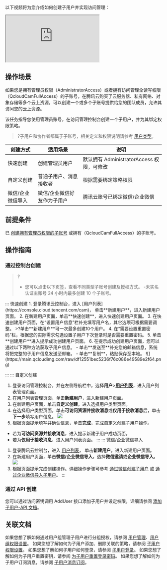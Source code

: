 以下视频将为您介绍如何创建子用户并实现访问管理：
<div class="doc-video-mod"><iframe src="https://cloud.tencent.com/edu/learning/quick-play/1765-19055?source=gw.doc.media&withPoster=1&notip=1"></iframe></div>

## 操作场景
如果您是拥有管理员权限（AdministratorAccess）或者拥有访问管理全读写权限（QcloudCamFullAccess）的子账号，在腾讯云购买了云服务器、私有网络、对象存储等多个云上资源，可以创建一个或多个子账号提供给您的团队成员，允许其访问您的云上资源。


该任务指导您使用管理员账号，在访问管理控制台创建一个子用户，并为其绑定权限策略。
>?子用户和协作者都属于子账号，相关定义和权限说明请参考 [用户类型](https://cloud.tencent.com/document/product/598/13665)。

| 创建方式 | 适用场景 | 说明 | 
|---------|---------|---------|
| 快速创建 | 创建管理员用户 | 默认拥有 AdministratorAccess 权限，可修改 | 
| 自定义创建 | 普通子用户、消息接收者 | 根据需要绑定策略权限 | 
| 微信/企业微信导入 | 微信/企业微信好友作为子用户 | 腾讯云账号已绑定微信/企业微信 |


## 前提条件
已 [创建拥有管理员权限的子账号](https://cloud.tencent.com/document/product/598/54458) 或拥有（QcloudCamFullAccess）的子账号。

## 操作指南
### 通过控制台创建

>?
>- 您可以点击以下页签，查看不同类型子账号创建及授权方式。
>-未实名认证主账号 24 小时内最多创建 10 个子账号。
<dx-tabs>
::: 快速创建
1. 登录腾讯云控制台，进入 [用户列表](https://console.cloud.tencent.com/cam)， 单击**新建用户**，进入新建用户页面。
2. 在新建用户页面，单击**快速创建**，进入快速创建用户页面。
3. 在快速创建用户页面，在“设置用户信息”栏补充填写用户名，其它选项可根据需要调整。
>?单击**新建用户**可一次最多创建10个用户。
4. 在“需要设置重置密码”栏，根据您的实际需求勾选设置子用户下次登录时是否需要重置密码。
5. 单击**创建用户**进入提示成功创建用户页面。
6. 在提示成功创建用户页面，您可以通过以下两种方法获取子用户信息。
	- 单击**发送至**补充您的邮箱信息，系统将把完整的子用户信息发送至邮箱。
	- 单击**复制**，粘贴保存至本地。
![](https://main.qcloudimg.com/raw/df12551bec5236f76c086e49589e2f64.png)

:::
::: 自定义创建
1. 登录访问管理控制台，并在左侧导航栏中，选择**用户**>**[用户列表](https://console.cloud.tencent.com/cam)**，进入用户列表管理页面。
2. 在用户列表管理页面，单击**新建用户**，进入新建用户页面。
3. 在新建用户页面，单击**自定义创建**，进入选择用户类型页面。
4. 在选择用户类型页面，单击**可访问资源并接收消息**或**仅用于接收消息**后，单击**下一步**填写用户信息。
![](https://main.qcloudimg.com/raw/96fd0b534d55760376a44aa1a788539f.png)
5. 根据页面提示填写并确认信息，单击**完成**，完成自定义创建子用户操作。
 - 若为**可访问资源并接收消息**，进入提示新建子用户成功页面。
 - 若为**仅用于接收消息**，进入用户列表页面。
:::
::: 微信/企业微信导入
1. 登录腾讯云控制台，进入 [用户列表](https://console.cloud.tencent.com/cam)， 单击**新建用户**，进入新建用户页面。
2. 在新建用户页面，单击**微信/企业微信导入**，选择**微信邀请**或**企业微信导入**。
![](https://main.qcloudimg.com/raw/ec61d1077246ae45003050189d19f091.png)
3. 根据页面提示完成创建操作。详细操作步骤可参考 [通过微信创建子用户](https://cloud.tencent.com/document/product/598/34542) 或 [通过企业微信导入子用户](https://cloud.tencent.com/document/product/598/36287)。
:::
</dx-tabs>


### 通过 API 创建
您可以通过访问密钥调用 AddUser 接口添加子用户并设定权限，详细请参阅 [添加子用户-API 文档](https://cloud.tencent.com/document/product/598/34595)。

## 关联文档
如果您想了解如何通过用户组管理子用户进行分组授权，请参阅 [用户管理](https://cloud.tencent.com/document/product/598/10599)、[用户组权限设置](https://cloud.tencent.com/document/product/598/37299)。
如果您想了解如何为子用户添加、删除关联的策略，请参阅 [子用户权限设置](https://cloud.tencent.com/document/product/598/36256)。
如果您想了解如何子用户如何登录，请参阅 [子用户登录](https://cloud.tencent.com/document/product/598/39133)。
如果您想了解如何为子用户重置密钥，请参阅 [为子用户重置登录密码](https://cloud.tencent.com/document/product/598/36260)。
如果您想了解如何为子用户订阅消息，请参阅 [子用户消息订阅](https://cloud.tencent.com/document/product/598/36257)。

